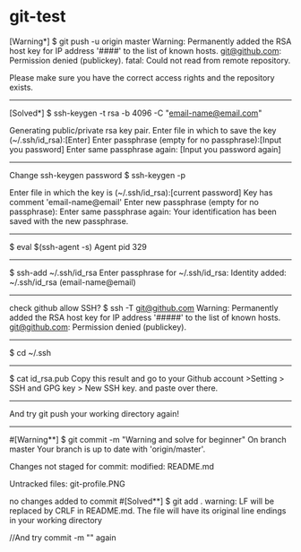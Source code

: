 # git-test
[Warning*]
$ git push -u origin master
Warning: Permanently added the RSA host key for IP address '####' to the list of known hosts.
git@github.com: Permission denied (publickey).
fatal: Could not read from remote repository.

Please make sure you have the correct access rights
and the repository exists.
_________________

[Solved*]
$ ssh-keygen -t rsa -b 4096 -C "email-name@email.com"

Generating public/private rsa key pair.
Enter file in which to save the key (~/.ssh/id_rsa):[Enter]
Enter passphrase (empty for no passphrase):[Input you password]
Enter same passphrase again: [Input you password again]
_________________
Change ssh-keygen password
$ ssh-keygen -p

Enter file in which the key is (~/.ssh/id_rsa):[current password]
Key has comment 'email-name@email'
Enter new passphrase (empty for no passphrase):
Enter same passphrase again:
Your identification has been saved with the new passphrase.
_________________

$ eval $(ssh-agent -s)
Agent pid 329
_________________

$ ssh-add ~/.ssh/id_rsa
Enter passphrase for ~/.ssh/id_rsa:
Identity added: ~/.ssh/id_rsa (email-name@email)
_________________
check github allow SSH?
$ ssh -T git@github.com
Warning: Permanently added the RSA host key for IP address '#####' to the list of known hosts.
git@github.com: Permission denied (publickey).
_________________
$ cd ~/.ssh
_________________
$ cat id_rsa.pub
Copy this result and go to your Github account >Setting > SSH and GPG key > New SSH key. and paste over there.
_________________
And try git push your working directory again!
_________________
#[Warning**]
$ git commit -m "Warning and solve for beginner"
On branch master
Your branch is up to date with 'origin/master'.

Changes not staged for commit:
        modified:   README.md

Untracked files:
        git-profile.PNG

no changes added to commit
#[Solved**]
$ git add .
warning: LF will be replaced by CRLF in README.md.
The file will have its original line endings in your working directory

//And try commit -m "" again



